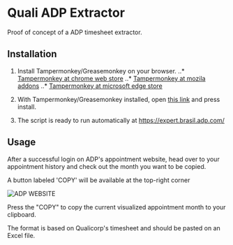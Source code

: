 # Quali ADP Extractor

Proof of concept of a ADP timesheet extractor.

## Installation

1. Install Tampermonkey/Greasemonkey on your browser.
  ..* [Tampermonkey at chrome web store](https://chrome.google.com/webstore/detail/tampermonkey/dhdgffkkebhmkfjojejmpbldmpobfkfo?hl=en)
  ..* [Tampermonkey at mozila addons](https://addons.mozilla.org/en-US/firefox/addon/tampermonkey/)
  ..* [Tampermonkey at microsoft edge store](https://microsoftedge.microsoft.com/addons/detail/tampermonkey/iikmkjmpaadaobahmlepeloendndfphd)

2. With Tampermonkey/Greasemonkey installed, open [this link](https://github.com/AndradeMatheus/ADPQualiExtractor/raw/master/src/ADPQualiExtractor.user.js) and press install.

3. The script is ready to run automatically at https://expert.brasil.adp.com/

## Usage

After a successful login on ADP's appointment website, head over to your appointment history and check out the month you want to be copied.

A button labeled 'COPY' will be available at the top-right corner

![ADP WEBSITE](https://i.imgur.com/XfcjUEt.png)

Press the "COPY" to copy the current visualized appointment month to your clipboard.

The format is based on Qualicorp's timesheet and should be pasted on an Excel file.
